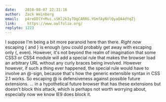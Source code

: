 ```yaml
---
date:    2010-08-07 22:31:16
author:  Zack Weinberg
email:   p4reDDlY+Mui.sSKl2kIy7DgCARRG.YGmfAyNVlQyaQA4dYqZj
link:     https://www.owlfolio.org/
replyto: 1223
---
```


I suppose I'm being a bit more paranoid here than there.  <i>Right
now</i> escaping { and } is enough (you could probably get away with
escaping only {, even).  However, it's not beyond the realm of
imagination that some CSS3 or CSS4 module will add a special rule that
makes the browser load an arbitrary URL without any curly braces being
involved.  However however, if such a thing ever happened, the special
rule would have to involve an @-sign, because that's how the generic
extensible syntax in CSS 2.1 works.  So escaping @ is defensiveness
against possible future extensions.  ... in a hypothetical future
browser that has these extensions but doesn't block this attack, which
is perhaps not worth worrying about, especially now we know IE9 does
block it.
